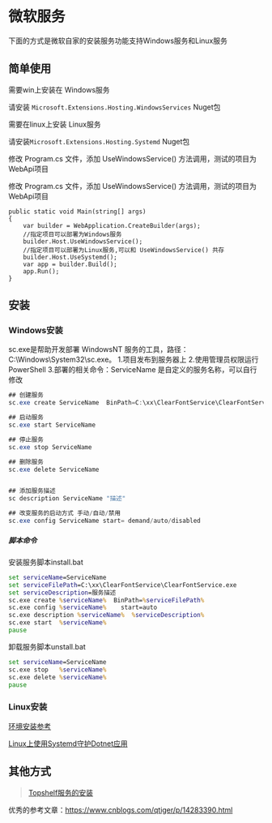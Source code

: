 # 微软服务

下面的方式是微软自家的安装服务功能支持Windows服务和Linux服务

## 简单使用

需要win上安装在 Windows服务

请安装 `Microsoft.Extensions.Hosting.WindowsServices` Nuget包

需要在linux上安装 Linux服务

请安装`Microsoft.Extensions.Hosting.Systemd` Nuget包

修改 Program.cs 文件，添加 UseWindowsService() 方法调用，测试的项目为WebApi项目

修改 Program.cs 文件，添加 UseWindowsService() 方法调用，测试的项目为WebApi项目

```ts{4-7}
public static void Main(string[] args)
{
    var builder = WebApplication.CreateBuilder(args);
    //指定项目可以部署为Windows服务
    builder.Host.UseWindowsService();
    //指定项目可以部署为Linux服务,可以和 UseWindowsService() 共存
    builder.Host.UseSystemd();
    var app = builder.Build();  
    app.Run();
}
```

## 安装

### Windows安装

sc.exe是帮助开发部署 WindowsNT 服务的工具，路径： C:\Windows\System32\sc.exe。
1.项目发布到服务器上
2.使用管理员权限运行PowerShell
3.部署的相关命令：ServiceName 是自定义的服务名称，可以自行修改

```csharp
## 创建服务
sc.exe create ServiceName  BinPath=C:\xx\ClearFontService\ClearFontService.exe

## 启动服务
sc.exe start ServiceName

## 停止服务
sc.exe stop ServiceName

## 删除服务
sc.exe delete ServiceName


## 添加服务描述
sc description ServiceName "描述"

## 改变服务的启动方式 手动/自动/禁用 
sc.exe config ServiceName start= demand/auto/disabled
```

##### 脚本命令

安装服务脚本install.bat

```bat
set serviceName=ServiceName
set serviceFilePath=C:\xx\ClearFontService\ClearFontService.exe
set serviceDescription=服务描述
sc.exe create %serviceName%  BinPath=%serviceFilePath%
sc.exe config %serviceName%    start=auto  
sc.exe description %serviceName%  %serviceDescription%
sc.exe start  %serviceName%
pause
```

卸载服务脚本unstall.bat

```bat
set serviceName=ServiceName
sc.exe stop   %serviceName% 
sc.exe delete %serviceName% 
pause
```

### Linux安装

[环境安装参考](/command/dotnet.md)

[Linux上使用Systemd守护Dotnet应用](/guid/deployment/linux-systemd-deployment.md)

## 其他方式

> [Topshelf服务的安装](/guid/service/topshelf.md)

优秀的参考文章：<https://www.cnblogs.com/qtiger/p/14283390.html>
